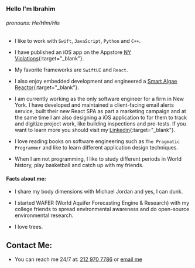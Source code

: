 ### Hello I'm Ibrahim
###### _pronouns: He/Him/His_

- I like to work with `Swift`, `JavaScript`, `Python` and `C++`.

- I have published an iOS app on the Appstore [NY Violations](https://apps.apple.com/us/app/ny-violations/id6479378112){:target="_blank"}.

- My favorite frameworks are `SwiftUI` and `React`.

- I also enjoy embedded development and engineered a [Smart Algae Reactor](https://www.colorado.edu/cs/2024/04/22/automating-algae-computer-science-capstone-melds-digital-and-physical-skills){:target="_blank"}.

- I am currently working as the only software engineer for a firm in New York. I have developed and maintained a client-facing email alerts service, built their new React SPA as part a marketing campaign and at the same time I am also designing a iOS application to for them to track and digitize project work, like building inspections and pre-tests. If you want to learn more you should visit my [Linkedin](https://www.linkedin.com/in/ibrhmch/){:target="_blank"}.

- I love reading books on software engineering such as `The Pragmatic Programmer` and like to learn different application design techniques.

- When I am not programming, I like to study different periods in World history, play basketball and catch up with my friends.


#### Facts about me: 
- I share my body dimensions with Michael Jordan and yes, I can dunk.

- I started WAFER (World Aquifer Forecasting Engine & Research) with my college friends to spread environmental awareness and do open-source environmental research.

- I love trees.


## Contact Me:
- You can reach me 24/7 at: [212 970 7786](tel:2129707786) or [email me](mailto:chmohammadibrahim@gmail.com)
